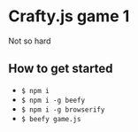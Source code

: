 # Crafty.js game 1

Not so hard

## How to get started

- `$ npm i`
- `$ npm i -g beefy`
- `$ npm i -g browserify`
- `$ beefy game.js`
